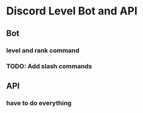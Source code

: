 # Discord Level Bot and API

## Bot

### level and rank command

### TODO: Add slash commands

## API

### have to do everything